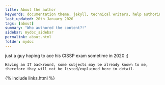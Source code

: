 ```yaml
---
title: About the author
keywords: documentation theme, jekyll, technical writers, help authoring tools, hat replacements
last_updated: 20th January 2020
tags: [about]
summary: "Who authored the content?!"
sidebar: mydoc_sidebar
permalink: about.html
folder: mydoc
---
```


just a guy hoping to ace his CISSP exam sometime in 2020 :)


```
Having an IT backround, some subjects may be already known to me, therefore they will not be listed/explained here in detail.
```
{% include links.html %}
